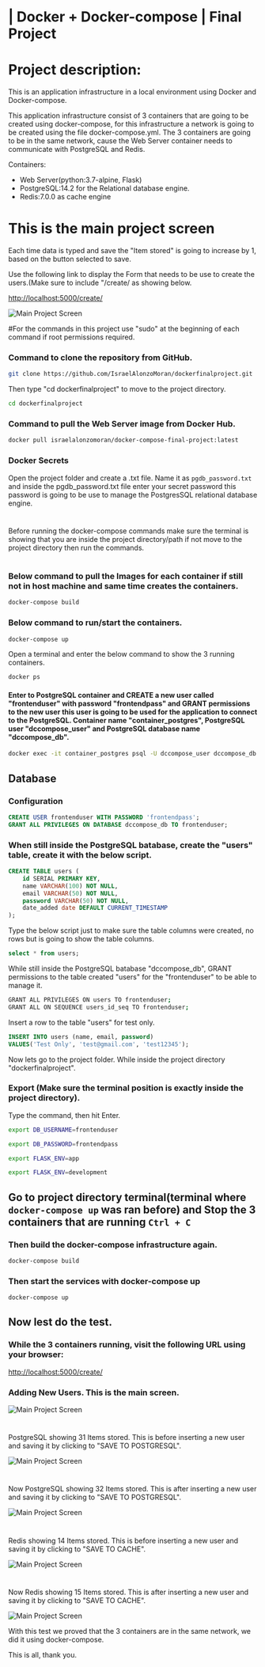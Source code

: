 # | Docker + Docker-compose | Final Project
# Project description:
This is an application infrastructure in a local environment using Docker and Docker-compose.

This application infrastructure consist of 3 containers that are going to be created using docker-compose, for this infrastructure a network is going to be created using the file docker-compose.yml. The 3 containers are going to be in the same network, cause the Web Server container needs to communicate with PostgreSQL and Redis.

Containers: 
* Web Server(python:3.7-alpine, Flask)
* PostgreSQL:14.2 for the Relational database engine.
* Redis:7.0.0 as cache engine
# This is the main project screen
Each time data is typed and save the "Item stored" is going to increase by 1, based on the button selected to save.

Use the following link to display the Form that needs to be use to
create the users.(Make sure to include "/create/ as showing below.

[http://localhost:5000/create/](http://localhost:5000/create/)

![Main Project Screen](./images/main.PNG)

#For the commands in this project use "sudo" at the beginning of each command if root permissions required.
### Command to clone the repository from GitHub.
```bash
git clone https://github.com/IsraelAlonzoMoran/dockerfinalproject.git

```
Then type "cd dockerfinalproject" to move to the project directory.
```bash
cd dockerfinalproject

```

### Command to pull the Web Server image from Docker Hub.
```bash
docker pull israelalonzomoran/docker-compose-final-project:latest

```
### Docker Secrets
Open the project folder and create a .txt file. Name it as `pgdb_password.txt` and inside the pgdb_password.txt file enter your secret password this password is going to be use to manage the PostgresSQL relational database engine.

#
Before running the docker-compose commands make sure the terminal is showing that you are inside the project directory/path if not move to the project directory then run the commands.
#
### Below command to pull the Images for each container if still not in host machine and same time creates the containers.
```bash
docker-compose build

```
### Below command to run/start the containers.
```bash
docker-compose up

```
Open a terminal and enter the below command to show the 3 running containers.

```bash
docker ps

```

#### Enter to PostgreSQL container and CREATE a new user called "frontenduser" with password "frontendpass" and GRANT permissions to the new user this user is going to be used for the application to connect to the PostgreSQL. Container name "container_postgres", PostgreSQL user "dccompose_user" and PostgreSQL database name "dccompose_db".

```bash
docker exec -it container_postgres psql -U dccompose_user dccompose_db
``` 

## Database
### Configuration
```sql
CREATE USER frontenduser WITH PASSWORD 'frontendpass';
GRANT ALL PRIVILEGES ON DATABASE dccompose_db TO frontenduser;
```
### When still inside the PostgreSQL batabase, create the "users" table, create it with the below script.

```sql
CREATE TABLE users ( 
    id SERIAL PRIMARY KEY,
    name VARCHAR(100) NOT NULL,
    email VARCHAR(50) NOT NULL,
    password VARCHAR(50) NOT NULL,
    date_added date DEFAULT CURRENT_TIMESTAMP
);
```
Type the below script just to make sure the table columns were created, no rows but is going to show the table columns.
```sql
select * from users;

```
While still inside the PostgreSQL batabase "dccompose_db", GRANT permissions to the table created "users"
for the "frontenduser" to be able to manage it.

```bash
GRANT ALL PRIVILEGES ON users TO frontenduser;
GRANT ALL ON SEQUENCE users_id_seq TO frontenduser;
```
Insert a row to the table "users" for test only.
```sql
INSERT INTO users (name, email, password) 
VALUES('Test Only', 'test@gmail.com', 'test12345');
```
Now lets go to the project folder. While inside the project directory "dockerfinalproject".
### Export (Make sure the terminal position is exactly inside the project directory).
Type the command, then hit Enter.
```bash
export DB_USERNAME=frontenduser
```
```bash
export DB_PASSWORD=frontendpass
```
```bash
export FLASK_ENV=app
```
```bash
export FLASK_ENV=development
```

## Go to project directory terminal(terminal where `docker-compose up` was ran before) and Stop the 3 containers that are running `Ctrl + C`
### Then build the docker-compose infrastructure again.
```bash
docker-compose build
```
### Then start the services with docker-compose up
```bash
docker-compose up
```
## Now lest do the test.
### While the 3 containers running, visit the following URL using your browser:
[http://localhost:5000/create/](http://localhost:5000/create/)

### Adding New Users. This is the main screen.
![Main Project Screen](./images/main.PNG)

#
PostgreSQL showing 31 Items stored. This is before inserting a new user and saving it by clicking to "SAVE  TO POSTGRESQL".

![Main Project Screen](./images/BeforePostgreSQLinsert.PNG)
#
Now PostgreSQL showing 32 Items stored. This is after inserting a new user and saving it by clicking to "SAVE  TO POSTGRESQL".

![Main Project Screen](./images/AfterPostgresSQLinsert.PNG)
#
Redis showing 14 Items stored. This is before inserting a new user and saving it by clicking to "SAVE  TO CACHE".

![Main Project Screen](./images/BeforeCacheinsert.PNG)
#
Now Redis showing 15 Items stored. This is after inserting a new user and saving it by clicking to "SAVE  TO CACHE".

![Main Project Screen](./images/AfterCacheinsert.PNG)

With this test we proved that the 3 containers are in the same network, we did it using docker-compose.

This is all, thank you.